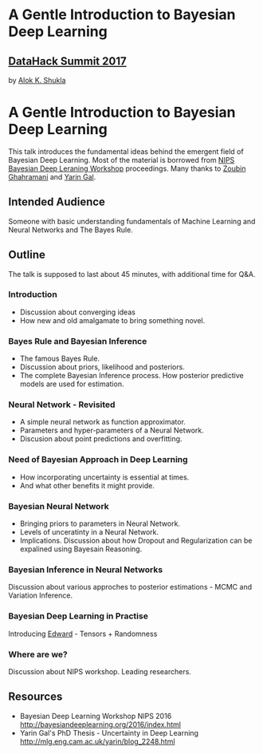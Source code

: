 # A Gentle Introduction to Bayesian Deep Learning
## [DataHack Summit 2017](https://www.analyticsvidhya.com/datahacksummit/)



by [Alok K. Shukla](mailto:alokks2@illinois.edu?Subject=DataHack2017)

# A Gentle Introduction to Bayesian Deep Learning


This talk introduces the fundamental ideas behind the emergent field of Bayesian Deep Learning. 
Most of the material is borrowed from [NIPS Bayesian Deep Leraning Workshop](http://bayesiandeeplearning.org) proceedings. 
Many thanks to [Zoubin Ghahramani](http://mlg.eng.cam.ac.uk/zoubin/) and [Yarin Gal](http://www.cs.ox.ac.uk/people/yarin.gal/website/).

## Intended Audience

Someone with basic understanding fundamentals of Machine Learning and Neural Networks and The Bayes Rule.

## Outline

The talk is supposed to last about 45 minutes, with additional time for Q&A.

### Introduction

- Discussion about converging ideas
- How new and old amalgamate to bring something novel. 

### Bayes Rule and Bayesian Inference

- The famous Bayes Rule. 
- Discussion about priors, likelihood and posteriors. 
- The complete Bayesian Inference process. How posterior predictive models are used for estimation.  

### Neural Network - Revisited

- A simple neural network as function approximator. 
- Parameters and hyper-parameters of a Neural Network. 
- Discusion about point predictions and overfitting.

### Need of Bayesian Approach in Deep Learning

- How incorporating uncertainty is essential at times. 
- And what other benefits it might provide. 

### Bayesian Neural Network 

- Bringing priors to parameters in Neural Network. 
- Levels of unceratinty in a Neural Network.
- Implications. Discussion about how Dropout and Regularization can be expalined using Bayesain Reasoning.

### Bayesian Inference in Neural Networks

Discussion about various approches to posterior estimations - MCMC and Variation Inference.

### Bayesian Deep Learning in Practise

Introducing [Edward](https://edwardlib.org) - Tensors + Randomness

### Where are we?

Discussion about NIPS workshop. Leading researchers.

## Resources
- Bayesian Deep Learning Workshop NIPS 2016 <http://bayesiandeeplearning.org/2016/index.html> 
- Yarin Gal's PhD Thesis - Uncertainty in Deep Learning <http://mlg.eng.cam.ac.uk/yarin/blog_2248.html>
